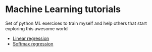 # Machine Learning tutorials

Set of python ML exercises to train myself and help others that start exploring this awesome world

* [Linear regression](https://github.com/insanediv/machine-learning-tuts/blob/master/basic/linear_regression.py)
* [Softmax regression](https://github.com/insanediv/machine-learning-tuts/blob/master/basic/softmax_regression.py)
